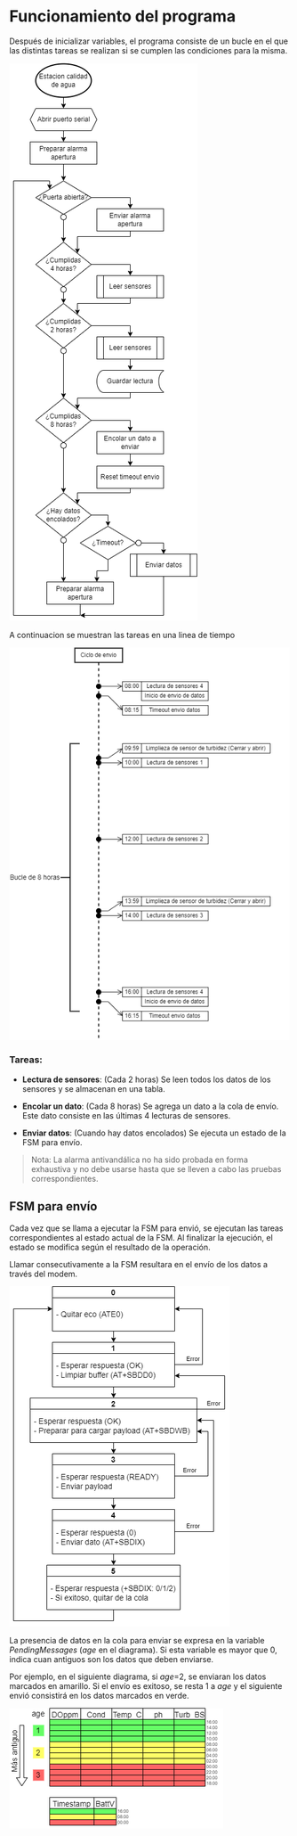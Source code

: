 # Funcionamiento del programa

Después de inicializar variables, el programa consiste de un bucle en el que las distintas tareas se realizan si se cumplen las condiciones para la misma.

![Programa principal](Diagramas/Diagrama_de_flujo.png)

A continuacion se muestran las tareas en una linea de tiempo

![Linea de tiempo](Diagramas/Linea_tiempo.png)

### Tareas:

- **Lectura de sensores**: (Cada 2 horas) Se leen todos los datos de los sensores y se almacenan en una tabla.
- **Encolar un dato**: (Cada 8 horas) Se agrega un dato a la cola de envío. Este dato consiste en las últimas 4 lecturas de sensores.

- **Enviar datos**: (Cuando hay datos encolados) Se ejecuta un estado de la FSM para envío.

> Nota: La alarma antivandálica no ha sido probada en forma exhaustiva y no debe usarse hasta que se lleven a cabo las pruebas correspondientes.

## FSM para envío

Cada vez que se llama a ejecutar la FSM para envió, se ejecutan las tareas correspondientes al estado actual de la FSM. Al finalizar la ejecución, el estado se modifica según el resultado de la operación.

Llamar consecutivamente a la FSM resultara en el envío de los datos a través del modem.

![SendFSM](Diagramas/SendFSM.png)

La presencia de datos en la cola para enviar se expresa en la variable _PendingMessages_ (_age_ en el diagrama). Si esta variable es mayor que 0, indica cuan antiguos son los datos que deben enviarse.

Por ejemplo, en el siguiente diagrama, si _age_=2, se enviaran los datos marcados en amarillo. Si el envío es exitoso, se resta 1 a _age_ y el siguiente envió consistirá en los datos marcados en verde.

![age](Diagramas/Data_age.png)
